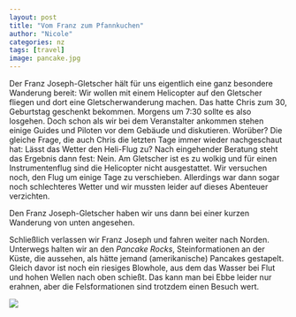 ```yaml
---
layout: post
title: "Vom Franz zum Pfannkuchen"
author: "Nicole"
categories: nz
tags: [travel]
image: pancake.jpg
---
```

Der Franz Joseph-Gletscher hält für uns eigentlich eine ganz besondere Wanderung bereit: Wir wollen mit einem Helicopter auf den Gletscher fliegen und dort eine Gletscherwanderung machen. Das hatte Chris zum 30, Geburtstag geschenkt bekommen. Morgens um 7:30 sollte es also losgehen. Doch schon als wir bei dem Veranstalter ankommen stehen einige Guides und Piloten vor dem Gebäude und diskutieren. Worüber? Die gleiche Frage, die auch Chris die letzten Tage immer wieder nachgeschaut hat: Lässt das Wetter den Heli-Flug zu? Nach eingehender Beratung steht das Ergebnis dann fest: Nein. Am Gletscher ist es zu wolkig und für einen Instrumentenflug sind die Helicopter nicht ausgestattet. Wir versuchen noch, den Flug um einige Tage zu verschieben. Allerdings war dann sogar noch schlechteres Wetter und wir mussten leider auf dieses Abenteuer verzichten.

Den Franz Joseph-Gletscher haben wir uns dann bei einer kurzen Wanderung von unten angesehen. 

Schließlich verlassen wir Franz Joseph und fahren weiter nach Norden. Unterwegs halten wir an den *Pancake Rocks*, Steinformationen an der Küste, die aussehen, als hätte jemand (amerikanische) Pancakes gestapelt. Gleich davor ist noch ein riesiges Blowhole, aus dem das Wasser bei Flut und hohen Wellen nach oben schießt. Das kann man bei Ebbe leider nur erahnen, aber die Felsformationen sind trotzdem einen Besuch wert.

![](/assets/img/nz/pancake.jpg)
